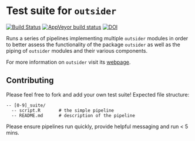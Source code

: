 # Test suite for `outsider`

[![Build Status](https://travis-ci.org/ropensci/outsider-testsuites.svg?branch=master)](https://travis-ci.org/ropensci/outsider-testsuites) [![AppVeyor build status](https://ci.appveyor.com/api/projects/status/github/ropensci/outsider-testsuites?branch=master&svg=true)](https://ci.appveyor.com/project/DomBennett/outsider-testsuites) [![DOI](https://zenodo.org/badge/DOI/10.5281/zenodo.3614982.svg)](https://doi.org/10.5281/zenodo.3614982)

Runs a series of pipelines implementing multiple `outsider` modules in order to
better assess the functionality of the package `outsider` as well as the piping
of `outsider` modules and their various components.

For more information on `outsider` visit its
[webpage](https://ropensci.github.io/outsider/).

## Contributing

Please feel free to fork and add your own test suite! Expected file structure:

```
-- [0-9]_suite/
  -- script.R       # the simple pipeline
  -- README.md      # description of the pipeline
```

Please ensure pipelines run quickly, provide helpful messaging and run < 5 mins.
